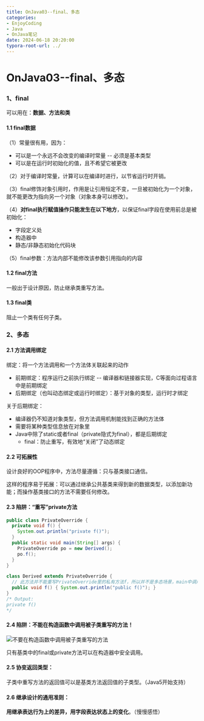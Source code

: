 ```yaml
---
title: OnJava03--final、多态
categories: 
- EnjoyCoding
- Java
- OnJava笔记
date: 2024-06-18 20:20:00
typora-root-url: ../ 
---
```


# OnJava03--final、多态

### 1、final

可以用在：**数据、方法和类**

#### 1.1 final数据

（1）常量很有用，因为：

- 可以是一个永远不会改变的编译时常量 -- 必须是基本类型
- 可以是在运行时初始化的值，且不希望它被更改

（2）对于编译时常量，计算可以在编译时进行，以节省运行时开销。

（3）final修饰对象引用时，作用是让引用恒定不变，一旦被初始化为一个对象，就不能更改为指向另一个对象（对象本身可以修改）。

（4）**对final执行赋值操作只能发生在以下地方**，以保证final字段在使用前总是被初始化：

- 字段定义处
- 构造器中
- 静态/非静态初始化代码块

（5）final参数：方法内部不能修改该参数引用指向的内容

#### 1.2 final方法

一般出于设计原因，防止继承类重写方法。

#### 1.3 final类

阻止一个类有任何子类。



### 2、多态

#### 2.1 方法调用绑定

绑定：将一个方法调用和一个方法体关联起来的动作

- 前期绑定：程序运行之前执行绑定 -- 编译器和链接器实现，C等面向过程语言中是前期绑定
- 后期绑定（也叫动态绑定或运行时绑定）：基于对象的类型，运行时才绑定

关于后期绑定：

- 编译器仍不知道对象类型，但方法调用机制能找到正确的方法体
- 需要将某种类型信息放在对象里
- Java中除了static或者final（private隐式为final），都是后期绑定
  - final：防止重写，有效地“关闭”了动态绑定

#### 2.2 可拓展性

设计良好的OOP程序中，方法尽量遵循：只与基类接口通信。

这样的程序易于拓展：可以通过继承公共基类来得到新的数据类型，以添加新功能；而操作基类接口的方法不需要任何修改。

#### 2.3 陷阱：“重写”private方法

```java
public class PrivateOverride {
  private void f() {
    System.out.println("private f()");
  }
  public static void main(String[] args) {
    PrivateOverride po = new Derived();
    po.f();
  }
}

class Derived extends PrivateOverride {
  // 此方法并不能重写PrivateOverride里的私有方法f，所以并不是多态场景，main中调用的还是原来的f方法
  public void f() { System.out.println("public f()"); }
}
/* Output:
private f()
*/
```

#### 2.4 陷阱：不能在构造函数中调用被子类重写的方法！

![不要在构造函数中调用被子类重写的方法](https://lics-blogs-1258546254.cos.ap-nanjing.myqcloud.com/images/OnJava/image-20240618213233413.png)

只有基类中的final或private方法可以在构造器中安全调用。

#### 2.5 协变返回类型：

子类中重写方法的返回值可以是基类方法返回值的子类型。（Java5开始支持）

#### 2.6 继承设计的通用准则：

**用继承表达行为上的差异，用字段表达状态上的变化**。（慢慢感悟）
